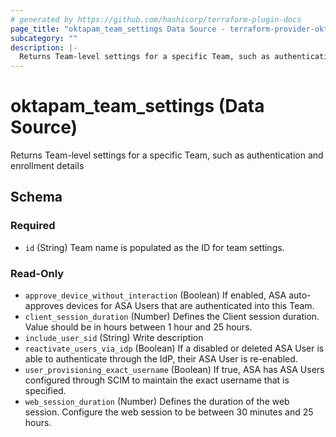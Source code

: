 ```yaml
---
# generated by https://github.com/hashicorp/terraform-plugin-docs
page_title: "oktapam_team_settings Data Source - terraform-provider-oktapam"
subcategory: ""
description: |-
  Returns Team-level settings for a specific Team, such as authentication and enrollment details
---
```


# oktapam_team_settings (Data Source)

Returns Team-level settings for a specific Team, such as authentication and enrollment details



<!-- schema generated by tfplugindocs -->
## Schema

### Required

- `id` (String) Team name is populated as the ID for team settings.

### Read-Only

- `approve_device_without_interaction` (Boolean) If enabled, ASA auto-approves devices for ASA Users that are authenticated into this Team.
- `client_session_duration` (Number) Defines the Client session duration. Value should be in hours between 1 hour and 25 hours.
- `include_user_sid` (String) Write description
- `reactivate_users_via_idp` (Boolean) If a disabled or deleted ASA User is able to authenticate through the IdP, their ASA User is re-enabled.
- `user_provisioning_exact_username` (Boolean) If true, ASA has ASA Users configured through SCIM to maintain the exact username that is specified.
- `web_session_duration` (Number) Defines the duration of the web session. Configure the web session to be between 30 minutes and 25 hours.


